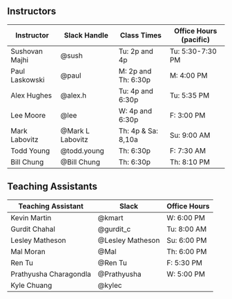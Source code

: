 ## Instructors 

| Instructor        | Slack Handle       | Class Times           | Office Hours (pacific) |
|-------------------|--------------------|-----------------------|------------------------|
| Sushovan Majhi    | @sush              | Tu: 2p and 4p         | Tu: 5:30-7:30 PM       |
| Paul Laskowski    | @paul              | M:  2p and Th: 6:30p  | M:  4:00 PM            |
| Alex Hughes       | @alex.h            | Tu: 4p and 6:30p      | Tu: 5:35 PM            |
| Lee Moore         | @lee               | W:  4p and 6:30p      | F:  3:00 PM            |
| Mark Labovitz     | @Mark L Labovitz   | Th: 4p & Sa: 8,10a    | Su: 9:00 AM            |
| Todd Young        | @todd.young        | Th: 6:30p             | F: 7:30 AM             | 
| Bill Chung        | @Bill Chung        | Th: 6:30p             | Th: 8:10 PM            |

## Teaching Assistants

| Teaching Assistant     | Slack             | Office Hours   |
|------------------------|-------------------|----------------|
| Kevin Martin           | @kmart            | W: 6:00 PM     |
| Gurdit Chahal          | @gurdit_c         | Tu: 8:00 AM    |
| Lesley Matheson        | @Lesley Matheson  | Su: 6:00 PM    |
| Mal Moran              | @Mal              | Th: 6:00 PM    | 
| Ren Tu                 | @Ren Tu           | F: 5:30 PM     | 
| Prathyusha Charagondla | @Prathyusha       | W: 5:00 PM     | 
| Kyle Chuang            | @kylec            |                | 

